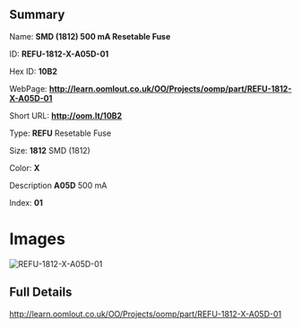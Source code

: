 

## Summary
 
Name: __SMD (1812) 500 mA Resetable Fuse__

ID: __REFU-1812-X-A05D-01__

Hex ID: __10B2__

WebPage: __http://learn.oomlout.co.uk/OO/Projects/oomp/part/REFU-1812-X-A05D-01__

Short URL: __http://oom.lt/10B2__


Type: __REFU__ Resetable Fuse 

Size: __1812__ SMD (1812) 

Color: __X__  

Description __A05D__ 500 mA 

Index: __01__


 # Images
![REFU-1812-X-A05D-01](http://oomlout.com/oomp-gen/parts/REFU-1812-X-A05D-01/REFU-1812-X-A05D-01_420.jpg)



 ## Full Details

 http://learn.oomlout.co.uk/OO/Projects/oomp/part/REFU-1812-X-A05D-01














